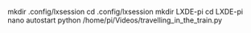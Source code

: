 mkdir .config/lxsession
cd .config/lxsession
mkdir LXDE-pi
cd LXDE-pi
nano autostart
python /home/pi/Videos/travelling_in_the_train.py


